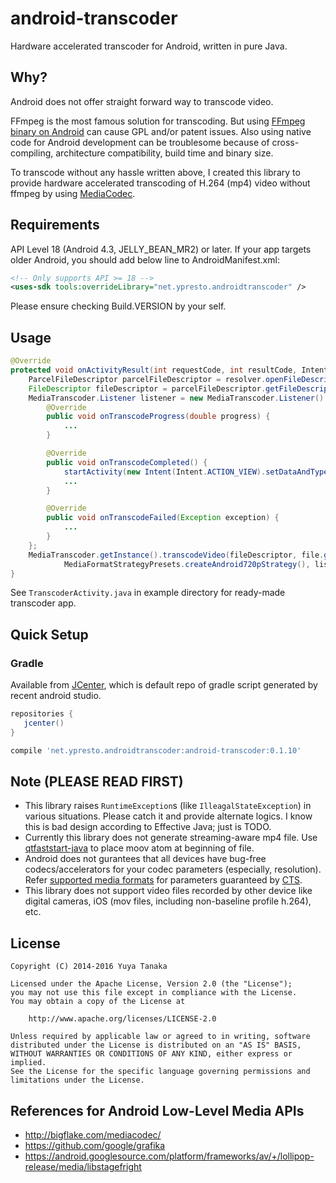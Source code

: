 android-transcoder
=================

Hardware accelerated transcoder for Android, written in pure Java.

## Why?

Android does not offer straight forward way to transcode video.

FFmpeg is the most famous solution for transcoding. But using [FFmpeg binary on Android](https://github.com/WritingMinds/ffmpeg-android) can cause GPL and/or patent issues. Also using native code for Android development can be troublesome because of cross-compiling, architecture compatibility, build time and binary size.

To transcode without any hassle written above, I created this library to provide hardware accelerated transcoding of H.264 (mp4) video without ffmpeg by using [MediaCodec](https://developer.android.com/intl/ja/reference/android/media/MediaCodec.html).

## Requirements

API Level 18 (Android 4.3, JELLY_BEAN_MR2) or later.
If your app targets older Android, you should add below line to AndroidManifest.xml:

```xml
<!-- Only supports API >= 18 -->
<uses-sdk tools:overrideLibrary="net.ypresto.androidtranscoder" />
```

Please ensure checking Build.VERSION by your self.

## Usage

```java
@Override
protected void onActivityResult(int requestCode, int resultCode, Intent data) {
    ParcelFileDescriptor parcelFileDescriptor = resolver.openFileDescriptor(data.getData(), "r");
    FileDescriptor fileDescriptor = parcelFileDescriptor.getFileDescriptor();
    MediaTranscoder.Listener listener = new MediaTranscoder.Listener() {
        @Override
        public void onTranscodeProgress(double progress) {
            ...
        }

        @Override
        public void onTranscodeCompleted() {
            startActivity(new Intent(Intent.ACTION_VIEW).setDataAndType(Uri.fromFile(file), "video/mp4"));
            ...
        }

        @Override
        public void onTranscodeFailed(Exception exception) {
            ...
        }
    };
    MediaTranscoder.getInstance().transcodeVideo(fileDescriptor, file.getAbsolutePath(),
            MediaFormatStrategyPresets.createAndroid720pStrategy(), listener); // or createAndroid720pStrategy([your bit rate here])
}
```

See `TranscoderActivity.java` in example directory for ready-made transcoder app.

## Quick Setup

### Gradle

Available from [JCenter](https://bintray.com/bintray/jcenter), which is default repo of gradle script generated by recent android studio.

```groovy
repositories {
   jcenter()
}
```

```groovy
compile 'net.ypresto.androidtranscoder:android-transcoder:0.1.10'
```

## Note (PLEASE READ FIRST)

- This library raises `RuntimeException`s (like `IlleagalStateException`) in various situations. Please catch it and provide alternate logics. I know this is bad design according to Effective Java; just is TODO.
- Currently this library does not generate streaming-aware mp4 file.
Use [qtfaststart-java](https://github.com/ypresto/qtfaststart-java) to place moov atom at beginning of file.
- Android does not gurantees that all devices have bug-free codecs/accelerators for your codec parameters (especially, resolution). Refer [supported media formats](http://developer.android.com/guide/appendix/media-formats.html) for parameters guaranteed by [CTS](https://source.android.com/compatibility/cts-intro.html).
- This library does not support video files recorded by other device like digital cameras, iOS (mov files, including non-baseline profile h.264), etc.

## License

```
Copyright (C) 2014-2016 Yuya Tanaka

Licensed under the Apache License, Version 2.0 (the "License");
you may not use this file except in compliance with the License.
You may obtain a copy of the License at

    http://www.apache.org/licenses/LICENSE-2.0

Unless required by applicable law or agreed to in writing, software
distributed under the License is distributed on an "AS IS" BASIS,
WITHOUT WARRANTIES OR CONDITIONS OF ANY KIND, either express or implied.
See the License for the specific language governing permissions and
limitations under the License.
```

## References for Android Low-Level Media APIs

- http://bigflake.com/mediacodec/
- https://github.com/google/grafika
- https://android.googlesource.com/platform/frameworks/av/+/lollipop-release/media/libstagefright
